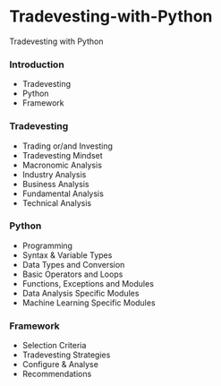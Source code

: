 # Tradevesting-with-Python

Tradevesting with Python

### Introduction
- Tradevesting
- Python
- Framework

### Tradevesting
- Trading or/and Investing
- Tradevesting Mindset
- Macronomic Analysis
- Industry Analysis
- Business Analysis
- Fundamental Analysis
- Technical Analysis


### Python
- Programming
- Syntax & Variable Types
- Data Types and Conversion
- Basic Operators and Loops
- Functions, Exceptions and Modules
- Data Analysis Specific Modules
- Machine Learning Specific Modules


### Framework
- Selection Criteria
- Tradevesting Strategies
- Configure & Analyse
- Recommendations
